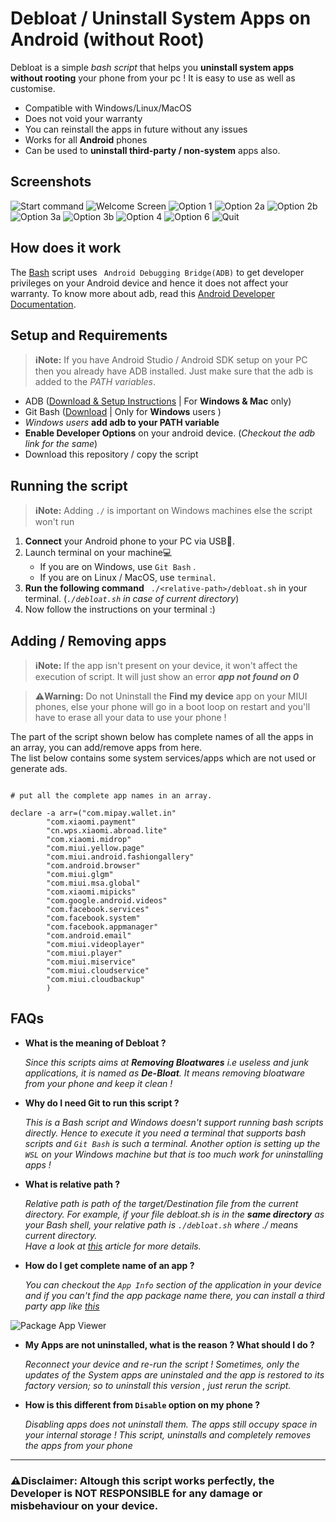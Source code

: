 # Debloat / Uninstall System Apps on Android (without Root)

Debloat is a simple _bash script_ that helps you **uninstall system apps without rooting** your phone from your pc ! It is easy to use as well as customise. 

  - Compatible with Windows/Linux/MacOS
  - Does not void your warranty
  - You can reinstall the apps in future without any issues
  - Works for all **Android** phones
  - Can be used to **uninstall third-party / non-system** apps also.
  
## Screenshots

![Start command](https://github.com/jashgopani/Debloat/blob/master/screenshots/debloat1.PNG?raw=true)
![Welcome Screen](https://github.com/jashgopani/Debloat/blob/master/screenshots/debloat2.PNG?raw=true)
![Option 1](https://github.com/jashgopani/Debloat/blob/master/screenshots/debloat3.PNG?raw=true)
![Option 2a](https://github.com/jashgopani/Debloat/blob/master/screenshots/debloat4a.PNG?raw=true)
![Option 2b](https://github.com/jashgopani/Debloat/blob/master/screenshots/debloat4b.PNG?raw=true)
![Option 3a](https://github.com/jashgopani/Debloat/blob/master/screenshots/debloat5a.PNG?raw=true)
![Option 3b](https://github.com/jashgopani/Debloat/blob/master/screenshots/debloat5b.PNG?raw=true)
![Option 4](https://github.com/jashgopani/Debloat/blob/master/screenshots/debloat6.PNG?raw=true)
![Option 6](https://github.com/jashgopani/Debloat/blob/master/screenshots/debloat7.PNG?raw=true)
![Quit](https://github.com/jashgopani/Debloat/blob/master/screenshots/debloat8.PNG?raw=true)


## How does it work

The [Bash](https://www.gnu.org/software/bash/manual/html_node/What-is-Bash_003f.html) script uses ` Android Debugging Bridge(ADB)` to get developer privileges on your Android device and hence it does not affect your warranty. To know more about adb, read this [Android Developer Documentation](https://developer.android.com/studio/command-line/adb). 

## Setup and Requirements

> **:information_source:Note:** If you have Android Studio / Android SDK setup on your PC then you already have ADB installed. Just make sure that the adb is added to the _PATH variables_.

  - ADB ([Download & Setup Instructions](https://www.google.com) | For **Windows & Mac** only)
  - Git Bash ([Download](https://gitforwindows.org/) | Only for **Windows** users )
  - _Windows users_ **add adb to your PATH variable**
  - **Enable Developer Options** on your android device. (_Checkout the adb link for the same_)
  - Download this repository / copy the script

## Running the script

> **:information_source:Note:** Adding `./` is important on Windows machines else the script won't run

 1. **Connect** your Android phone to your PC via USB🔌.
 2. Launch terminal on your machine💻
     - If you are on Windows, use `Git Bash` .
     - If you are on Linux / MacOS, use ```terminal```.
 3. **Run the following command**   ``` ./<relative-path>/debloat.sh``` in your terminal. (_`./debloat.sh` in case of current directory_)
 4.  Now follow the instructions on your terminal :)

## Adding / Removing apps

> **:information_source:Note:** If the app isn't present on your device, it won't affect the execution of script. It will just show an error **_app not found on 0_**

> **:warning:Warning:** Do not Uninstall the **Find my device** app on your MIUI phones, else your phone will go in a boot loop on restart and you'll have to erase all your data to use your phone !

The part of the script shown below has complete names of all the apps in an array, you can add/remove apps from here.  
The list below contains some system services/apps which are not used or generate ads.

```

# put all the complete app names in an array.

declare -a arr=("com.mipay.wallet.in"
		"com.xiaomi.payment"
		"cn.wps.xiaomi.abroad.lite"
		"com.xiaomi.midrop"
		"com.miui.yellow.page"
		"com.miui.android.fashiongallery"
		"com.android.browser"
		"com.miui.glgm"
		"com.miui.msa.global"
		"com.xiaomi.mipicks"
		"com.google.android.videos"
		"com.facebook.services"
		"com.facebook.system"
		"com.facebook.appmanager"
		"com.android.email"
		"com.miui.videoplayer"
		"com.miui.player"
		"com.miui.miservice"
		"com.miui.cloudservice"
		"com.miui.cloudbackup"
		)

```

## FAQs

 - **What is the meaning of Debloat ?**

   _Since this scripts aims at **Removing _Bloatwares_** i.e useless and junk applications, it is named as **De-Bloat**. It means removing bloatware from your phone and keep it clean !_
   
 - **Why do I need Git to run this script ?**

   _This is a Bash script and Windows doesn't support running bash scripts directly. Hence to execute it you need a terminal that supports bash scripts and `Git Bash` is such a terminal. Another option is setting up the `WSL` on your Windows machine but that is too much work for uninstalling apps !_

 - **What is relative path ?**

   _Relative path is path of the target/Destination file from the current directory.
   For example, if your file _debloat.sh_ is in the **same directory** as your Bash shell, your relative path is `./debloat.sh` where ./ means current directory.  
Have a look at [this](https://desktop.arcgis.com/en/arcmap/10.3/tools/supplement/pathnames-explained-absolute-relative-unc-and-url.htm#GUID-A2D28AFE-2546-489A-8691-A0B2816AA337) article for more details._

  - **How do I get complete name of an app ?**

    _You can checkout the `App Info` section of the application in your device and if you can't find the app package name there, you can install a third party app like [this](https://play.google.com/store/apps/details?id=com.csdroid.pkg&hl=en_IN)_  
  
![Package App Viewer](https://lh3.googleusercontent.com/A1EeCw9BFTMDIfpKC4sHGIkaFOGixT9IBfLy4W70ruZag0sayqM6nzi791hq4ZThYYU=w1366-h667-rw "Package App Viewer")

  - **My Apps are not uninstalled, what is the reason ? What should I do ?**

      _Reconnect your device and re-run the script ! Sometimes, only the updates of the System apps are uninstaled and the app is restored to its factory version; so to uninstall this version , just rerun the script._

  - **How is this different from `Disable` option on my phone ?**
  
      _Disabling apps does not uninstall them. The apps still occupy space in your internal storage ! This script, uninstalls and completely removes the apps from your phone_
     

  ---
  
### **:warning:Disclaimer:** Altough this script works perfectly, the Developer is **NOT RESPONSIBLE** for any damage or misbehaviour on your device.
  
   



